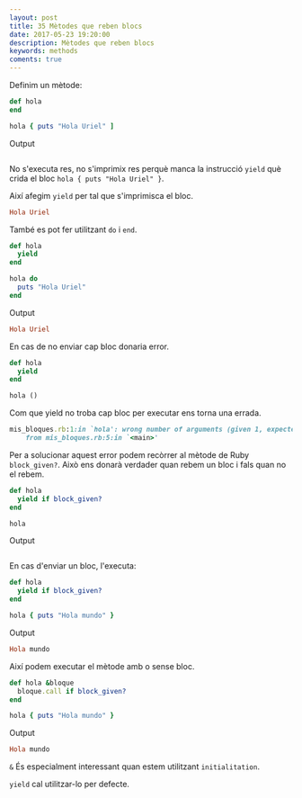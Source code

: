 ```yaml
---
layout: post
title: 35 Mètodes que reben blocs
date: 2017-05-23 19:20:00
description: Mètodes que reben blocs
keywords: methods
coments: true
---
```


Definim un mètode:

```ruby
def hola
end

hola { puts "Hola Uriel" ]
```

Output

```ruby

```

No s'executa res, no s'imprimix res perquè manca la instrucció `yield` què crida el bloc `hola { puts "Hola Uriel" }`.

Així afegim `yield` per tal que s'imprimisca el bloc.

```ruby
Hola Uriel
```

També es pot fer utilitzant `do` i `end`.

```ruby
def hola
  yield
end

hola do
  puts "Hola Uriel"
end
```
Output

```ruby
Hola Uriel
```

En cas de no enviar cap bloc donaria error.

```ruby
def hola
  yield
end

hola ()
```

Com que yield no troba cap bloc per executar ens torna una errada.

```ruby
mis_bloques.rb:1:in `hola': wrong number of arguments (given 1, expected 0) (ArgumentError)
	from mis_bloques.rb:5:in `<main>'
```

Per a solucionar aquest error podem recòrrer al mètode de Ruby `block_given?`. Això ens donarà verdader quan rebem un bloc i fals quan no el rebem.


```ruby
def hola
  yield if block_given?
end

hola
```

Output

```ruby

```

En cas d'enviar un bloc, l'executa:

```ruby
def hola
  yield if block_given?
end

hola { puts "Hola mundo" }
```

Output

```ruby
Hola mundo
```

Així podem executar el mètode amb o sense bloc.

```ruby
def hola &bloque
  bloque.call if block_given?
end

hola { puts "Hola mundo" }
```

Output

```ruby
Hola mundo
```

`&` És especialment interessant quan estem utilitzant `initialitation`.

`yield` cal utilitzar-lo per defecte.

